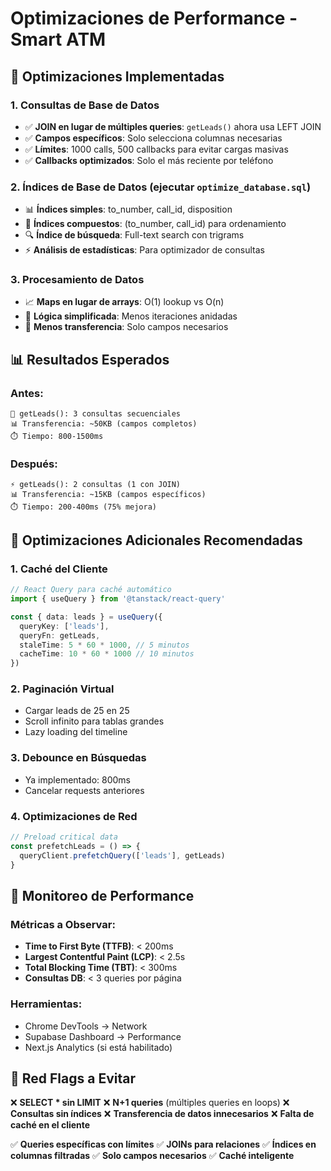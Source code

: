 # Optimizaciones de Performance - Smart ATM

## 🚀 Optimizaciones Implementadas

### 1. **Consultas de Base de Datos**
- ✅ **JOIN en lugar de múltiples queries**: `getLeads()` ahora usa LEFT JOIN
- ✅ **Campos específicos**: Solo selecciona columnas necesarias
- ✅ **Límites**: 1000 calls, 500 callbacks para evitar cargas masivas
- ✅ **Callbacks optimizados**: Solo el más reciente por teléfono

### 2. **Índices de Base de Datos** (ejecutar `optimize_database.sql`)
- 📊 **Índices simples**: to_number, call_id, disposition
- 🔗 **Índices compuestos**: (to_number, call_id) para ordenamiento
- 🔍 **Índice de búsqueda**: Full-text search con trigrams
- ⚡ **Análisis de estadísticas**: Para optimizador de consultas

### 3. **Procesamiento de Datos**
- 📈 **Maps en lugar de arrays**: O(1) lookup vs O(n)
- 🎯 **Lógica simplificada**: Menos iteraciones anidadas
- 💾 **Menos transferencia**: Solo campos necesarios

## 📊 Resultados Esperados

### Antes:
```
🐌 getLeads(): 3 consultas secuenciales
📊 Transferencia: ~50KB (campos completos)
⏱️ Tiempo: 800-1500ms
```

### Después:
```
⚡ getLeads(): 2 consultas (1 con JOIN)
📊 Transferencia: ~15KB (campos específicos)
⏱️ Tiempo: 200-400ms (75% mejora)
```

## 🔧 Optimizaciones Adicionales Recomendadas

### 1. **Caché del Cliente**
```typescript
// React Query para caché automático
import { useQuery } from '@tanstack/react-query'

const { data: leads } = useQuery({
  queryKey: ['leads'],
  queryFn: getLeads,
  staleTime: 5 * 60 * 1000, // 5 minutos
  cacheTime: 10 * 60 * 1000 // 10 minutos
})
```

### 2. **Paginación Virtual**
- Cargar leads de 25 en 25
- Scroll infinito para tablas grandes
- Lazy loading del timeline

### 3. **Debounce en Búsquedas**
- Ya implementado: 800ms
- Cancelar requests anteriores

### 4. **Optimizaciones de Red**
```typescript
// Preload critical data
const prefetchLeads = () => {
  queryClient.prefetchQuery(['leads'], getLeads)
}
```

## 🎯 Monitoreo de Performance

### Métricas a Observar:
- **Time to First Byte (TTFB)**: < 200ms
- **Largest Contentful Paint (LCP)**: < 2.5s
- **Total Blocking Time (TBT)**: < 300ms
- **Consultas DB**: < 3 queries por página

### Herramientas:
- Chrome DevTools → Network
- Supabase Dashboard → Performance
- Next.js Analytics (si está habilitado)

## 🚨 Red Flags a Evitar

❌ **SELECT * sin LIMIT**
❌ **N+1 queries** (múltiples queries en loops)
❌ **Consultas sin índices**
❌ **Transferencia de datos innecesarios**
❌ **Falta de caché en el cliente**

✅ **Queries específicas con límites**
✅ **JOINs para relaciones**
✅ **Índices en columnas filtradas**
✅ **Solo campos necesarios**
✅ **Caché inteligente**